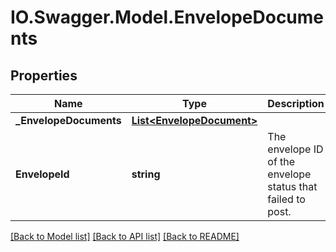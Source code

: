 # IO.Swagger.Model.EnvelopeDocuments
## Properties

Name | Type | Description | Notes
------------ | ------------- | ------------- | -------------
**_EnvelopeDocuments** | [**List&lt;EnvelopeDocument&gt;**](EnvelopeDocument.md) |  | [optional] 
**EnvelopeId** | **string** | The envelope ID of the envelope status that failed to post. | [optional] 

[[Back to Model list]](../README.md#documentation-for-models) [[Back to API list]](../README.md#documentation-for-api-endpoints) [[Back to README]](../README.md)

